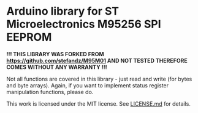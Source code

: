 # Arduino library for ST Microelectronics M95256 SPI EEPROM

**!!! THIS LIBRARY WAS FORKED FROM https://github.com/stefandz/M95M01 AND NOT TESTED THEREFORE COMES WITHOUT ANY WARRANTY !!!**

Not all functions are covered in this library - just read and write (for bytes and byte arrays). Again, if you want to implement status register manipulation functions, please do.

This work is licensed under the MIT license. See [LICENSE.md](https://github.com/stefandz/M95M01/blob/master/LICENSE.md) for details.
